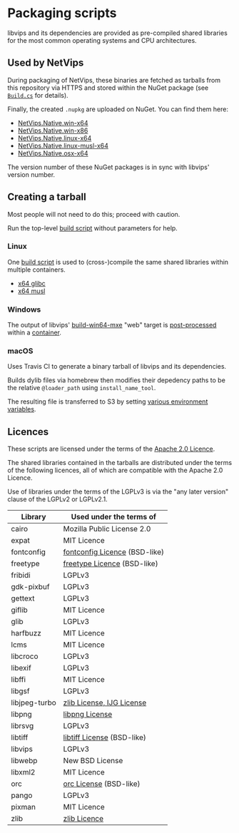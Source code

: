 # Packaging scripts

libvips and its dependencies are provided as pre-compiled shared libraries
for the most common operating systems and CPU architectures.

## Used by NetVips

During packaging of NetVips, these binaries are fetched as tarballs from 
this repository via HTTPS and stored within the NuGet package (see
[`Build.cs`](https://github.com/kleisauke/net-vips/blob/master/build/Build.cs)
for details).

Finally, the created `.nupkg` are uploaded on NuGet. You can find them here:
* [NetVips.Native.win-x64](https://www.nuget.org/packages/NetVips.Native.win-x64)
* [NetVips.Native.win-x86](https://www.nuget.org/packages/NetVips.Native.win-x86)
* [NetVips.Native.linux-x64](https://www.nuget.org/packages/NetVips.Native.linux-x64)
* [NetVips.Native.linux-musl-x64](https://www.nuget.org/packages/NetVips.Native.linux-musl-x64)
* [NetVips.Native.osx-x64](https://www.nuget.org/packages/NetVips.Native.osx-x64)

The version number of these NuGet packages is in sync with libvips' version number.

## Creating a tarball

Most people will not need to do this; proceed with caution.

Run the top-level [build script](build.sh) without parameters for help.

### Linux

One [build script](build/lin.sh) is used to (cross-)compile
the same shared libraries within multiple containers.

* [x64 glibc](linux-x64/Dockerfile)
* [x64 musl](linux-musl-x64/Dockerfile)

### Windows

The output of libvips' [build-win64-mxe](https://github.com/libvips/build-win64-mxe)
"web" target is [post-processed](build/win.sh) within a [container](win32/Dockerfile).

### macOS

Uses Travis CI to generate a binary tarball
of libvips and its dependencies.

Builds dylib files via homebrew
then modifies their depedency paths to be
the relative `@loader_path` using `install_name_tool`.

The resulting file is transferred to S3 by setting
[various environment variables](https://docs.travis-ci.com/user/uploading-artifacts).

## Licences

These scripts are licensed under the terms of the
[Apache 2.0 Licence](LICENSE).

The shared libraries contained in the tarballs
are distributed under the terms of the following licences,
all of which are compatible with the Apache 2.0 Licence.

Use of libraries under the terms of the LGPLv3 is via the
"any later version" clause of the LGPLv2 or LGPLv2.1.

| Library       | Used under the terms of                                                                                   |
|---------------|-----------------------------------------------------------------------------------------------------------|
| cairo         | Mozilla Public License 2.0                                                                                |
| expat         | MIT Licence                                                                                               |
| fontconfig    | [fontconfig Licence](https://gitlab.freedesktop.org/fontconfig/fontconfig/blob/master/COPYING) (BSD-like) |
| freetype      | [freetype Licence](https://git.savannah.gnu.org/cgit/freetype/freetype2.git/tree/docs/FTL.TXT) (BSD-like) |
| fribidi       | LGPLv3                                                                                                    |
| gdk-pixbuf    | LGPLv3                                                                                                    |
| gettext       | LGPLv3                                                                                                    |
| giflib        | MIT Licence                                                                                               |
| glib          | LGPLv3                                                                                                    |
| harfbuzz      | MIT Licence                                                                                               |
| lcms          | MIT Licence                                                                                               |
| libcroco      | LGPLv3                                                                                                    |
| libexif       | LGPLv3                                                                                                    |
| libffi        | MIT Licence                                                                                               |
| libgsf        | LGPLv3                                                                                                    |
| libjpeg-turbo | [zlib License, IJG License](https://github.com/libjpeg-turbo/libjpeg-turbo/blob/master/LICENSE.md)        |
| libpng        | [libpng License](http://www.libpng.org/pub/png/src/libpng-LICENSE.txt)                                    |
| librsvg       | LGPLv3                                                                                                    |
| libtiff       | [libtiff License](https://libtiff.gitlab.io/libtiff/misc.html) (BSD-like)                                 |
| libvips       | LGPLv3                                                                                                    |
| libwebp       | New BSD License                                                                                           |
| libxml2       | MIT Licence                                                                                               |
| orc           | [orc License](https://gitlab.freedesktop.org/gstreamer/orc/blob/master/COPYING) (BSD-like)                |
| pango         | LGPLv3                                                                                                    |
| pixman        | MIT Licence                                                                                               |
| zlib          | [zlib Licence](https://github.com/madler/zlib/blob/master/zlib.h)                                         |
